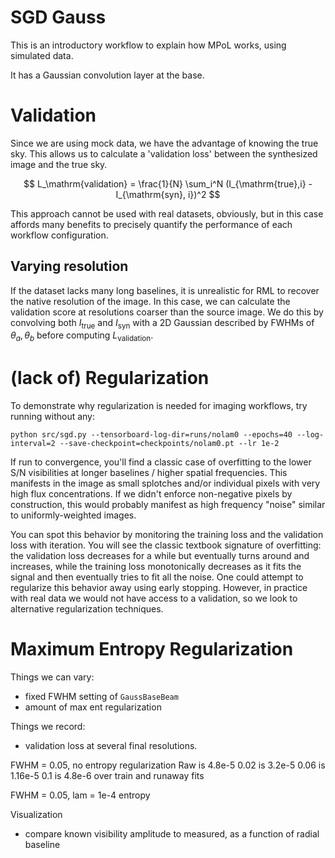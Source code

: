 # SGD Gauss

This is an introductory workflow to explain how MPoL works, using simulated data.

It has a Gaussian convolution layer at the base.

# Validation 
Since we are using mock data, we have the advantage of knowing the true sky. This allows us to calculate a 'validation loss' between the synthesized image and the true sky.

$$
L_\mathrm{validation} = \frac{1}{N} \sum_i^N (I_{\mathrm{true},i} - I_{\mathrm{syn}, i})^2
$$

This approach cannot be used with real datasets, obviously, but in this case affords many benefits to precisely quantify the performance of each workflow configuration.

## Varying resolution

If the dataset lacks many long baselines, it is unrealistic for RML to recover the native resolution of the image. In this case, we can calculate the validation score at resolutions coarser than the source image. We do this by convolving both $I_\mathrm{true}$ and $I_\mathrm{syn}$ with a 2D Gaussian described by FWHMs of $\theta_a, \theta_b$  before computing $L_\mathrm{validation}$. 

# (lack of) Regularization
To demonstrate why regularization is needed for imaging workflows, try running without any:

```
python src/sgd.py --tensorboard-log-dir=runs/nolam0 --epochs=40 --log-interval=2 --save-checkpoint=checkpoints/nolam0.pt --lr 1e-2
```

If run to convergence, you'll find a classic case of overfitting to the lower S/N visibilities at longer baselines / higher spatial frequencies. This manifests in the image as small splotches and/or individual pixels with very high flux concentrations. If we didn't enforce non-negative pixels by construction, this would probably manifest as high frequency "noise" similar to uniformly-weighted images.

You can spot this behavior by monitoring the training loss and the validation loss with iteration. You will see the classic textbook signature of overfitting: the validation loss decreases for a while but eventually turns around and increases, while the training loss monotonically decreases as it fits the signal and then eventually tries to fit all the noise. One could attempt to regularize this behavior away using early stopping. However, in practice with real data we would not have access to a validation, so we look to alternative regularization techniques.

# Maximum Entropy Regularization

Things we can vary:
* fixed FWHM setting of `GaussBaseBeam`
* amount of max ent regularization

Things we record:
* validation loss at several final resolutions.


FWHM = 0.05, no entropy regularization
Raw is 4.8e-5
0.02 is 3.2e-5
0.06 is 1.16e-5
0.1 is 4.8e-6
over train and runaway fits

FWHM = 0.05, lam = 1e-4 entropy


Visualization
* compare known visibility amplitude to measured, as a function of radial baseline